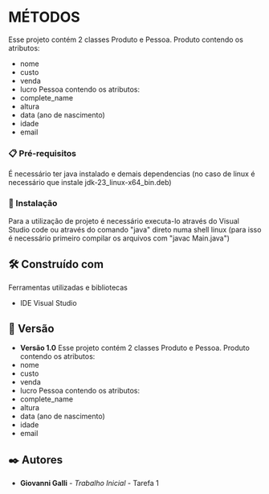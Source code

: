 # MÉTODOS

Esse projeto contém 2 classes Produto e Pessoa. 
Produto contendo os atributos: 
* nome 
* custo 
* venda 
* lucro 
Pessoa contendo os atributos: 
* complete_name 
* altura 
* data (ano de nascimento) 
* idade 
* email

### 📋 Pré-requisitos

É necessário ter java instalado e demais dependencias (no caso de linux é necessário que instale jdk-23_linux-x64_bin.deb)

### 🔧 Instalação

Para a utilização de projeto é necessário executa-lo através do Visual Studio code ou através do comando "java" direto numa shell linux (para isso é necessário primeiro compilar os arquivos com "javac Main.java")

## 🛠️ Construído com

Ferramentas utilizadas e bibliotecas

* IDE Visual Studio

## 📌 Versão

* **Versão 1.0** Esse projeto contém 2 classes Produto e Pessoa. 
Produto contendo os atributos: 
* nome 
* custo 
* venda 
* lucro 
Pessoa contendo os atributos: 
* complete_name 
* altura 
* data (ano de nascimento) 
* idade 
* email

## ✒️ Autores

* **Giovanni Galli** - *Trabalho Inicial* - Tarefa 1

